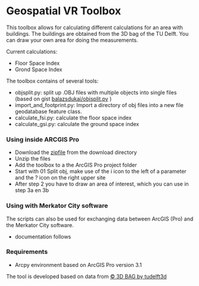 # Geospatial VR Toolbox #

This toolbox allows for calculating different calculations for an area with buildings. The buildings are obtained from the 3D bag of the TU Delft.
You can draw your own area for doing the measurements.

Current calculations:
* Floor Space Index
* Grond Space Index

The toolbox contains of several tools:

* objsplit.py: split up .OBJ files with multiple objects into single files (based on gist [balazsdukai/objsplit.py](https://gist.github.com/balazsdukai/dca936c72bd7a596fea5e4a2bb34a912) )
* import_and_footprint.py: Import a directory of obj files into a new file geodatabase feature class.
* calculate_fsi.py: calculate the floor space index 
* calculate_gsi.py: calculate the ground space index


### Using inside ARCGIS Pro ###

* Download the [zipfile](./download/geospatialvr-toolbox.zip) from the download directory
* Unzip the files
* Add the toolbox to a the ArcGIS Pro project folder
* Start with 01 Split obj, make use of the i icon to the left of a parameter and the ? icon on the right upper site
* After step 2 you have to draw an area of interest, which you can use in step 3a en 3b


### Using with Merkator City software ###

The scripts can also be used for exchanging data between ArcGIS (Pro) and the Merkator City software.

* documentation follows

### Requirements ###

* Arcpy environment based on ArcGIS Pro version 3.1

The tool is developed based on data from [© 3D BAG by tudelft3d](https://3dbag.nl/en/download) 
